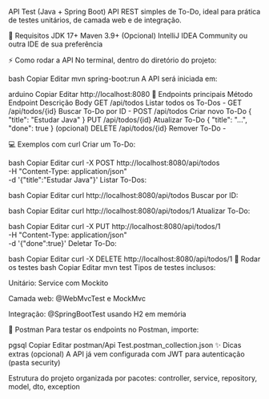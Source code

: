 API Test (Java + Spring Boot)
API REST simples de To-Do, ideal para prática de testes unitários, de camada web e de integração.

🚀 Requisitos
JDK 17+
Maven 3.9+
(Opcional) IntelliJ IDEA Community ou outra IDE de sua preferência

⚡ Como rodar a API
No terminal, dentro do diretório do projeto:

bash
Copiar
Editar
mvn spring-boot:run
A API será iniciada em:

arduino
Copiar
Editar
http://localhost:8080
🔗 Endpoints principais
Método	Endpoint	Descrição	Body
GET	/api/todos	Listar todos os To-Dos	-
GET	/api/todos/{id}	Buscar To-Do por ID	-
POST	/api/todos	Criar novo To-Do	{ "title": "Estudar Java" }
PUT	/api/todos/{id}	Atualizar To-Do	{ "title": "...", "done": true } (opcional)
DELETE	/api/todos/{id}	Remover To-Do	-

💻 Exemplos com curl
Criar um To-Do:

bash
Copiar
Editar
curl -X POST http://localhost:8080/api/todos \
-H "Content-Type: application/json" \
-d '{"title":"Estudar Java"}'
Listar To-Dos:

bash
Copiar
Editar
curl http://localhost:8080/api/todos
Buscar por ID:

bash
Copiar
Editar
curl http://localhost:8080/api/todos/1
Atualizar To-Do:

bash
Copiar
Editar
curl -X PUT http://localhost:8080/api/todos/1 \
-H "Content-Type: application/json" \
-d '{"done":true}'
Deletar To-Do:

bash
Copiar
Editar
curl -X DELETE http://localhost:8080/api/todos/1
🧪 Rodar os testes
bash
Copiar
Editar
mvn test
Tipos de testes inclusos:

Unitário: Service com Mockito

Camada web: @WebMvcTest e MockMvc

Integração: @SpringBootTest usando H2 em memória

📂 Postman
Para testar os endpoints no Postman, importe:

pgsql
Copiar
Editar
postman/Api Test.postman_collection.json
✨ Dicas extras (opcional)
A API já vem configurada com JWT para autenticação (pasta security)

Estrutura do projeto organizada por pacotes: controller, service, repository, model, dto, exception

